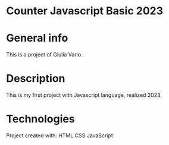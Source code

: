 # Counter Javascript Basic 2023

# General info
This is a project of Giulia Vario.

# Description
This is my first project with Javascript language, realized 2023.

# Technologies
Project created with:
HTML
CSS
JavaScript
